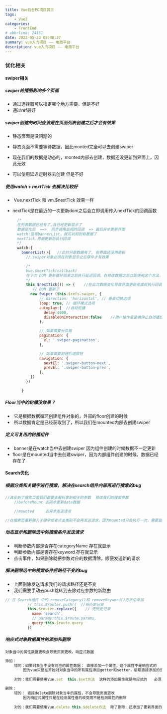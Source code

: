 ```yaml
---
title: Vue前台PC项目其三
tags: 
    - Vue2
categories: 
    - FrontEnd
# abbrlink: 24151
date: 2022-05-23 08:40:37
summary: vue入门项目 —— 电商平台
description: vue入门项目 —— 电商平台
---
```




### 优化相关

#### swiper相关

##### swiper轮播图影响多个页面

- 通过选择器可以指定哪个地方需要，但是不好
- 通过ref最好



##### swiper创建的时间应该是在页面列表创建之后才会有效果

- 静态页面是没问题的

- 静态页面不需要等待数据，因此monted完全可以去创建swiper

- 现在我们的数据是动态的，monted内部去创建，数据还没更新到界面上，因此无效
- 可以使用延迟定时器去创建 但是不好



##### 使用watch + nextTick  去解决比较好	

- ​	Vue.nextTick 和 vm.$nextTick 效果一样

- ​	nextTick是在最近的一次更新dom之后会立即调用传入nextTick的回调函数

  ```js
    /* 
    在列表数据已经有了,且已经更新显示了
    数据变化后  ==>  同步调用监视的回调  => 最后异步更新界面
    watch:监视bannerList，就可以知到有数据了
    nextTick:界面更新后执行回调
    */
    watch:{
      bannerList(){   //此时只是数据有了, 但界面还没用更新
        // swiper对象必须在列表显示之后穿件才有效果
  
        /* 
        Vue.$nextTick(callback)
        在下次 DOM 更新循环结束之后执行延迟回调。在修改数据之后立即使用这个方法，获取更新后的 DOM。
        */
        this.$nextTick(() => {    //在此次数据变化导致界面更新完成后执行回调
           // DOM 更新了
          new Swiper (this.$refs.swiper, {
              // direction: 'horizontal', // 垂直切换选项
              loop: true, // 循环模式选项
              autoplay:{  //自动轮播
                delay:4000,
                disableOnInteraction:false    //用户操作后是佛停止自动播放
              },
  
              // 如果需要分页器
              pagination: {
                el: '.swiper-pagination',
              },
  
              // 如果需要前进后退按钮
              navigation: {
                nextEl: '.swiper-button-next',
                prevEl: '.swiper-button-prev',
              },
          })
        })
  
      }
  ```



##### Floor当中的轮播没效果？

- ​	它是根据数据循环创建组件对象的，外部的floor创建的时候
- ​	所以数据肯定是已经获取到了，所以我们在mounted内部去创建swiper

##### 定义可复用的轮播组件

- ​	banner是在watch当中去创建swiper 因为组件创建的时候数据不一定更新
- ​	floor是在mounted当中去创建swiper，因为内部组件创建的时候，数据已经存在了



#### Search优化

##### 根据分类和关键字进行搜索，解决在search组件内部再进行搜索的bug

```js
//真正到了搜索页面我们都要去解析拿到相关的参数  修改我们的搜索参数
	//beforeMount 去同步更新data数据

	//mounted     去异步发送请求

//在搜索页重新输入关键字或者点击类别不会再发送请求，因为mounted只会执行一次，需要监视路由变化
```



##### 动态显示和删除选中的搜索条件发送请求

- ​	判断参数内部是否存在categoryName  存在就显示
- ​	判断参数内部是否存在keyword 存在就显示
- ​	点击事件，如果删除就把参数对应的数据清除，顺便发送新的请求



##### 解决删除选中的搜索条件后路径不变的bug

- ​	上面删除发送请求我们的请求路径还是不变
- ​	我们需要手动去push跳转到去除对应参数的新路由

```js
// 在 Search组件 中的 removeCategory()和 removeKeyword()方法中添加
          // this.$router.push({  //有历史记录
          this.$router.replace({	// 无历史记录
            name:'search',
            // params:this.$route.params,
            query:this.$route.query
          })
```



##### 响应式对象数据属性的添加和删除

```js
对象当中的属性数据更改会导致页面更改，响应式数据

添加：
	错的：如果对象当中没有对应的属性数据： 直接添加一个属性，这个属性不是响应式的
		因为vue只是在开始对对象当中的所有属性添加getter和setter，后期直接添加的没有
	
	对的：我们需要使用Vue.set  this.$set方法  这样的添加属性就是响应式的   必须对响应式对象添加属性

删除：
	错的： 直接delete删除对象当中的属性，不会导致页面更改
		因为响应式属性只是在检测属性值的改变而不是检测属性的删除
 
	对的：我们需要使用Vue.delete this.$delete方法  除了删除，还添加了更新界面的操作
```



